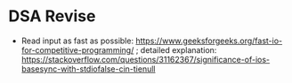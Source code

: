 # DSA Revise

- Read input as fast as possible: https://www.geeksforgeeks.org/fast-io-for-competitive-programming/ ; detailed explanation: https://stackoverflow.com/questions/31162367/significance-of-ios-basesync-with-stdiofalse-cin-tienull
